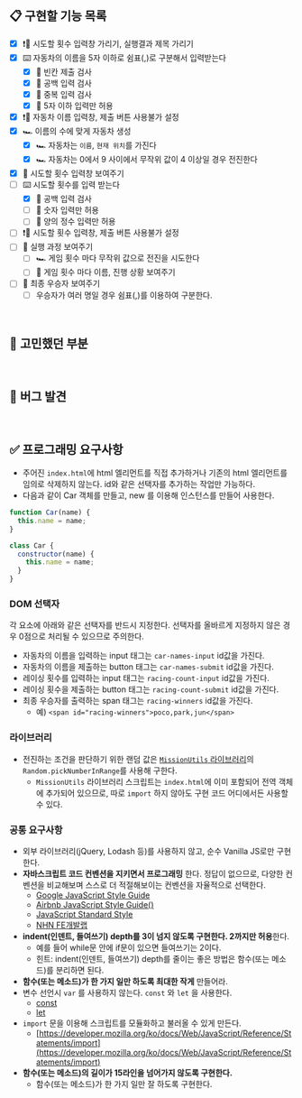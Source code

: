 ## 📋 구현할 기능 목록

- [x] ❗📠 시도할 횟수 입력창 가리기, 실행결과 제목 가리기
- [x] ⌨️ 자동차의 이름을 5자 이하로 쉼표(,)로 구분해서 입력받는다
  - [x] 🚥 빈칸 제출 검사
  - [x] 🚥 공백 입력 검사
  - [x] 🚥 중복 입력 검사
  - [x] 🚥 5자 이하 입력만 허용
- [x] ❗📠 자동차 이름 입력창, 제출 버튼 사용불가 설정
- [x] 🏎 이름의 수에 맞게 자동차 생성
  - [x] 🏎 자동차는 `이름`, `현재 위치`를 가진다
  - [x] 🏎 자동차는 0에서 9 사이에서 무작위 값이 4 이상일 경우 전진한다
- [x] 📠 시도할 횟수 입력창 보여주기
- [ ] ⌨️ 시도할 횟수를 입력 받는다
  - [x] 🚥 공백 입력 검사
  - [ ] 🚥 숫자 입력만 허용
  - [ ] 🚥 양의 정수 입력만 허용
- [ ] ❗📠 시도할 횟수 입력창, 제출 버튼 사용불가 설정
- [ ] 📠 실행 과정 보여주기
  - [ ] 🏎 게임 횟수 마다 무작위 값으로 전진을 시도한다
  - [ ] 📠 게임 횟수 마다 이름, 진행 상황 보여주기
- [ ] 📠 최종 우승자 보여주기
  - [ ] 우승자가 여러 명일 경우 쉼표(,)를 이용하여 구분한다.

<br>

## **🤔 고민했던 부분**

<br>

## 🐛 버그 발견

<br>

## ✅ 프로그래밍 요구사항

- 주어진 `index.html`에 html 엘리먼트를 직접 추가하거나 기존의 html 엘리먼트를 임의로 삭제하지 않는다. id와 같은 선택자를 추가하는 작업만 가능하다.
- 다음과 같이 Car 객체를 만들고, new 를 이용해 인스턴스를 만들어 사용한다.

```javascript
function Car(name) {
  this.name = name;
}

class Car {
  constructor(name) {
    this.name = name;
  }
}
```

### DOM 선택자

각 요소에 아래와 같은 선택자를 반드시 지정한다. 선택자를 올바르게 지정하지 않은 경우 0점으로 처리될 수 있으므로 주의한다.

- 자동차의 이름을 입력하는 input 태그는 `car-names-input` id값을 가진다.
- 자동차의 이름을 제출하는 button 태그는 `car-names-submit` id값을 가진다.
- 레이싱 횟수를 입력하는 input 태그는 `racing-count-input` id값을 가진다.
- 레이싱 횟수을 제출하는 button 태그는 `racing-count-submit` id값을 가진다.
- 최종 우승자를 출력하는 span 태그는 `racing-winners` id값을 가진다.
  - 예) `<span id="racing-winners">poco,park,jun</span>`

### 라이브러리

- 전진하는 조건을 판단하기 위한 랜덤 값은 [`MissionUtils` 라이브러리](https://github.com/woowacourse-projects/javascript-mission-utils#mission-utils)의 `Random.pickNumberInRange`를 사용해 구한다.
  - `MissionUtils` 라이브러리 스크립트는 `index.html`에 이미 포함되어 전역 객체에 추가되어 있으므로, 따로 `import` 하지 않아도 구현 코드 어디에서든 사용할 수 있다.

### 공통 요구사항

- 외부 라이브러리(jQuery, Lodash 등)를 사용하지 않고, 순수 Vanilla JS로만 구현한다.
- **자바스크립트 코드 컨벤션을 지키면서 프로그래밍** 한다. 정답이 없으므로, 다양한 컨벤션을 비교해보며 스스로 더 적절해보이는 컨벤션을 자율적으로 선택한다.
  - [Google JavaScript Style Guide](https://google.github.io/styleguide/jsguide.html)
  - [Airbnb JavaScript Style Guide()](https://github.com/airbnb/javascript)
  - [JavaScript Standard Style](https://standardjs.com)
  - [NHN FE개발랩](https://ui.toast.com/fe-guide/ko_CODING-CONVENTION)
- **indent(인덴트, 들여쓰기) depth를 3이 넘지 않도록 구현한다. 2까지만 허용**한다.
  - 예를 들어 while문 안에 if문이 있으면 들여쓰기는 2이다.
  - 힌트: indent(인덴트, 들여쓰기) depth를 줄이는 좋은 방법은 함수(또는 메소드)를 분리하면 된다.
- **함수(또는 메소드)가 한 가지 일만 하도록 최대한 작게** 만들어라.
- 변수 선언시 `var` 를 사용하지 않는다. `const` 와 `let` 을 사용한다.
  - [const](https://developer.mozilla.org/ko/docs/Web/JavaScript/Reference/Statements/const)
  - [let](https://developer.mozilla.org/ko/docs/Web/JavaScript/Reference/Statements/let)
- `import` 문을 이용해 스크립트를 모듈화하고 불러올 수 있게 만든다.
  - [https://developer.mozilla.org/ko/docs/Web/JavaScript/Reference/Statements/import](https://developer.mozilla.org/ko/docs/Web/JavaScript/Reference/Statements/import)
- **함수(또는 메소드)의 길이가 15라인을 넘어가지 않도록 구현한다.**
  - 함수(또는 메소드)가 한 가지 일만 잘 하도록 구현한다.
